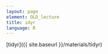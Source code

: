 ```yaml
---
layout: page
element: OLD_lecture
title: idyr
language: R
---
```


[tidyr]({{ site.baseurl }}/materials/tidyr)
